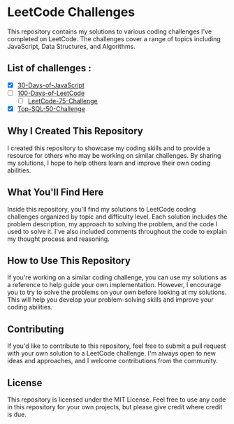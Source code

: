 # LeetCode Challenges

This repository contains my solutions to various coding challenges I've completed on LeetCode. The challenges cover a range of topics including JavaScript, Data Structures, and Algorithms.

## List of challenges :

- [x] [30-Days-of-JavaScript](./30-Days-of-JavaScript/Readme.md)
- [ ] [100-Days-of-LeetCode](./100-Days-of-LeetCode//Readme.md)
  - [ ] [LeetCode-75-Challenge](./100-Days-of-LeetCode/LeetCode-75-Challenge/Readme.md)
- [X] [Top-SQL-50-Challenge](./Top-SQL-50-Challenge/README.md)

## Why I Created This Repository

I created this repository to showcase my coding skills and to provide a resource for others who may be working on similar challenges. By sharing my solutions, I hope to help others learn and improve their own coding abilities.

## What You'll Find Here

Inside this repository, you'll find my solutions to LeetCode coding challenges organized by topic and difficulty level. Each solution includes the problem description, my approach to solving the problem, and the code I used to solve it. I've also included comments throughout the code to explain my thought process and reasoning.

## How to Use This Repository

If you're working on a similar coding challenge, you can use my solutions as a reference to help guide your own implementation. However, I encourage you to try to solve the problems on your own before looking at my solutions. This will help you develop your problem-solving skills and improve your coding abilities.

## Contributing

If you'd like to contribute to this repository, feel free to submit a pull request with your own solution to a LeetCode challenge. I'm always open to new ideas and approaches, and I welcome contributions from the community.

## License

This repository is licensed under the MIT License. Feel free to use any code in this repository for your own projects, but please give credit where credit is due.
